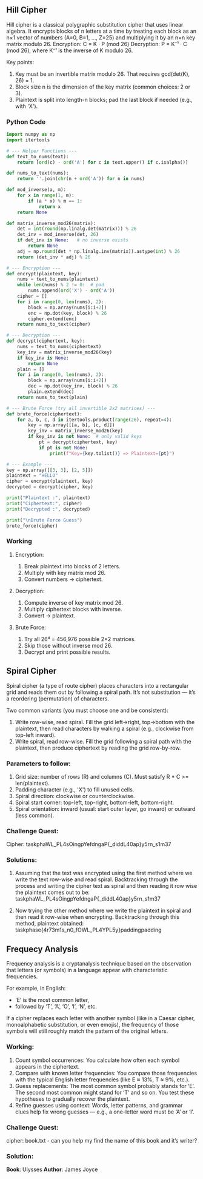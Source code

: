 ## Hill Cipher
Hill cipher is a classical polygraphic substitution cipher that uses linear algebra. It encrypts blocks of n letters at a time by treating each block as an n×1 vector of numbers (A=0, B=1, …, Z=25) and multiplying it by an n×n key matrix modulo 26.
Encryption: C = K · P (mod 26)
Decryption: P = K⁻¹ · C (mod 26), where K⁻¹ is the inverse of K modulo 26.

Key points:

1. Key must be an invertible matrix modulo 26. That requires gcd(det(K), 26) = 1.
2. Block size n is the dimension of the key matrix (common choices: 2 or 3).
3. Plaintext is split into length-n blocks; pad the last block if needed (e.g., with 'X').

### Python Code

```python
import numpy as np
import itertools

# --- Helper Functions ---
def text_to_nums(text):
    return [ord(c) - ord('A') for c in text.upper() if c.isalpha()]

def nums_to_text(nums):
    return ''.join(chr(n + ord('A')) for n in nums)

def mod_inverse(a, m):
    for x in range(1, m):
        if (a * x) % m == 1:
            return x
    return None

def matrix_inverse_mod26(matrix):
    det = int(round(np.linalg.det(matrix))) % 26
    det_inv = mod_inverse(det, 26)
    if det_inv is None:   # no inverse exists
        return None
    adj = np.round(det * np.linalg.inv(matrix)).astype(int) % 26
    return (det_inv * adj) % 26

# --- Encryption ---
def encrypt(plaintext, key):
    nums = text_to_nums(plaintext)
    while len(nums) % 2 != 0:  # pad
        nums.append(ord('X') - ord('A'))
    cipher = []
    for i in range(0, len(nums), 2):
        block = np.array(nums[i:i+2])
        enc = np.dot(key, block) % 26
        cipher.extend(enc)
    return nums_to_text(cipher)

# --- Decryption ---
def decrypt(ciphertext, key):
    nums = text_to_nums(ciphertext)
    key_inv = matrix_inverse_mod26(key)
    if key_inv is None:
        return None
    plain = []
    for i in range(0, len(nums), 2):
        block = np.array(nums[i:i+2])
        dec = np.dot(key_inv, block) % 26
        plain.extend(dec)
    return nums_to_text(plain)

# --- Brute Force (try all invertible 2x2 matrices) ---
def brute_force(ciphertext):
    for a, b, c, d in itertools.product(range(26), repeat=4):
        key = np.array([[a, b], [c, d]])
        key_inv = matrix_inverse_mod26(key)
        if key_inv is not None:  # only valid keys
            pt = decrypt(ciphertext, key)
            if pt is not None: 
                print(f"Key={key.tolist()} => Plaintext={pt}")

# --- Example ---
key = np.array([[3, 3], [2, 5]])
plaintext = "HELLO"
cipher = encrypt(plaintext, key)
decrypted = decrypt(cipher, key)

print("Plaintext :", plaintext)
print("Ciphertext:", cipher)
print("Decrypted :", decrypted)

print("\nBrute Force Guess")
brute_force(cipher)
```

### Working 
1. Encryption:
   1. Break plaintext into blocks of 2 letters.
   2. Multiply with key matrix mod 26.
   3. Convert numbers → ciphertext.

2. Decryption:
   1. Compute inverse of key matrix mod 26.
   2. Multiply ciphertext blocks with inverse.
   3. Convert → plaintext.

3. Brute Force:
   1. Try all 26⁴ = 456,976 possible 2×2 matrices.
   2. Skip those without inverse mod 26.
   3. Decrypt and print possible results.



## Spiral Cipher
Spiral cipher (a type of route cipher) places characters into a rectangular grid and reads them out by following a spiral path. It’s not substitution — it’s a reordering (permutation) of characters.

Two common variants (you must choose one and be consistent):
  1. Write row-wise, read spiral.
     Fill the grid left→right, top→bottom with the plaintext, then read characters by walking a spiral (e.g., clockwise from top-left inward).
  2. Write spiral, read row-wise.
     Fill the grid following a spiral path with the plaintext, then produce ciphertext by reading the grid row-by-row.

### Parameters to follow:
1. Grid size: number of rows (R) and columns (C). Must satisfy R * C >= len(plaintext).
2. Padding character (e.g., 'X') to fill unused cells.
3. Spiral direction: clockwise or counterclockwise.
4. Spiral start corner: top-left, top-right, bottom-left, bottom-right.
5. Spiral orientation: inward (usual: start outer layer, go inward) or outward (less common).

### Challenge Quest:
Cipher: taskphaWL_PL4sOingpYefdngaP{_diddL40ap}y5rn_s1m37

### Solutions:
1. Assuming that the text was encrypted using the first method where we write the text row-wise and read spiral. Backtracking through the process and writing the cipher text as spiral and then reading it row wise the plaintext comes out to be:
taskphaWL_PL4sOingpYefdngaP{_diddL40ap}y5rn_s1m37

2. Now trying the other method where we write the plaintext in spiral and then read it row-wise when encrypting. Backtracking through this method, plaintext obtained:
taskphase{4r73m1s_n0_fOWL_PL4YPL5y}paddingpadding



## Frequecy Analysis
Frequency analysis is a cryptanalysis technique based on the observation that letters (or symbols) in a language appear with characteristic frequencies.

For example, in English:
   - ‘E’ is the most common letter,
   - followed by ‘T’, ‘A’, ‘O’, ‘I’, ‘N’, etc.

If a cipher replaces each letter with another symbol (like in a Caesar cipher, monoalphabetic substitution, or even emojis), the frequency of those symbols will still roughly match the pattern of the original letters.

### Working:
1. Count symbol occurrences: 
   You calculate how often each symbol appears in the ciphertext.
2. Compare with known letter frequencies:
   You compare those frequencies with the typical English letter frequencies (like E ≈ 13%, T ≈ 9%, etc.).
3. Guess replacements:
   The most common symbol probably stands for ‘E’.
   The second most common might stand for ‘T’ and so on.
   You test these hypotheses to gradually recover the plaintext.
4. Refine guesses using context:
   Words, letter patterns, and grammar clues help fix wrong guesses — e.g., a one-letter word must be ‘A’ or ‘I’.

### Challenge Quest:
cipher: book.txt - can you help my find the name of this book and it’s writer?

### Solution:
**Book**: Ulysses
**Author**: James Joyce

